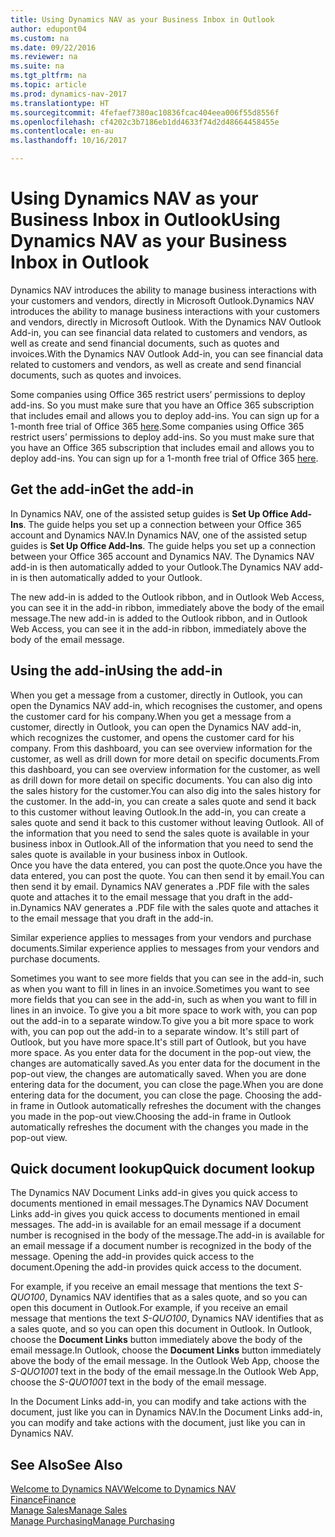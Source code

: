 ```yaml
---
title: Using Dynamics NAV as your Business Inbox in Outlook
author: edupont04
ms.custom: na
ms.date: 09/22/2016
ms.reviewer: na
ms.suite: na
ms.tgt_pltfrm: na
ms.topic: article
ms.prod: dynamics-nav-2017
ms.translationtype: HT
ms.sourcegitcommit: 4fefaef7380ac10836fcac404eea006f55d8556f
ms.openlocfilehash: cf4202c3b7186eb1dd4633f74d2d48664458455e
ms.contentlocale: en-au
ms.lasthandoff: 10/16/2017

---
```


# <a name="using-dynamics-nav-as-your-business-inbox-in-outlook"></a><span data-ttu-id="9eec4-102">Using Dynamics NAV as your Business Inbox in Outlook</span><span class="sxs-lookup"><span data-stu-id="9eec4-102">Using Dynamics NAV as your Business Inbox in Outlook</span></span>
<span data-ttu-id="9eec4-103">Dynamics NAV introduces the ability to manage business interactions with your customers and vendors, directly in Microsoft Outlook.</span><span class="sxs-lookup"><span data-stu-id="9eec4-103">Dynamics NAV introduces the ability to manage business interactions with your customers and vendors, directly in Microsoft Outlook.</span></span> <span data-ttu-id="9eec4-104">With the Dynamics NAV Outlook Add-in, you can see financial data related to customers and vendors, as well as create and send financial documents, such as quotes and invoices.</span><span class="sxs-lookup"><span data-stu-id="9eec4-104">With the Dynamics NAV Outlook Add-in, you can see financial data related to customers and vendors, as well as create and send financial documents, such as quotes and invoices.</span></span>  

<span data-ttu-id="9eec4-105">Some companies using Office 365 restrict users’ permissions to deploy add-ins. So you must make sure that you have an Office 365 subscription that includes email and allows you to deploy add-ins. You can sign up for a 1-month free trial of Office 365 [here](https://products.office.com/try).</span><span class="sxs-lookup"><span data-stu-id="9eec4-105">Some companies using Office 365 restrict users’ permissions to deploy add-ins. So you must make sure that you have an Office 365 subscription that includes email and allows you to deploy add-ins. You can sign up for a 1-month free trial of Office 365 [here](https://products.office.com/try).</span></span>  

## <a name="get-the-add-in"></a><span data-ttu-id="9eec4-106">Get the add-in</span><span class="sxs-lookup"><span data-stu-id="9eec4-106">Get the add-in</span></span>
<span data-ttu-id="9eec4-107">In Dynamics NAV, one of the assisted setup guides is **Set Up Office Add-Ins**. The guide helps you  set up a connection between your Office 365 account and Dynamics NAV.</span><span class="sxs-lookup"><span data-stu-id="9eec4-107">In Dynamics NAV, one of the assisted setup guides is **Set Up Office Add-Ins**. The guide helps you  set up a connection between your Office 365 account and Dynamics NAV.</span></span> <span data-ttu-id="9eec4-108">The Dynamics NAV add-in is then automatically added to your Outlook.</span><span class="sxs-lookup"><span data-stu-id="9eec4-108">The Dynamics NAV add-in is then automatically added to your Outlook.</span></span>  

<span data-ttu-id="9eec4-109">The new add-in is added to the Outlook ribbon, and in Outlook Web Access, you can see it in the add-in ribbon, immediately above the body of the email message.</span><span class="sxs-lookup"><span data-stu-id="9eec4-109">The new add-in is added to the Outlook ribbon, and in Outlook Web Access, you can see it in the add-in ribbon, immediately above the body of the email message.</span></span>  

## <a name="using-the-add-in"></a><span data-ttu-id="9eec4-110">Using the add-in</span><span class="sxs-lookup"><span data-stu-id="9eec4-110">Using the add-in</span></span>
<span data-ttu-id="9eec4-111">When you get a message from a customer, directly in Outlook, you can open the Dynamics NAV add-in, which recognises the customer, and opens the customer card for his company.</span><span class="sxs-lookup"><span data-stu-id="9eec4-111">When you get a message from a customer, directly in Outlook, you can open the Dynamics NAV add-in, which recognizes the customer, and opens the customer card for his company.</span></span> <span data-ttu-id="9eec4-112">From this dashboard, you can see overview information for the customer, as well as drill down for more detail on specific documents.</span><span class="sxs-lookup"><span data-stu-id="9eec4-112">From this dashboard, you can see overview information for the customer, as well as drill down for more detail on specific documents.</span></span> <span data-ttu-id="9eec4-113">You can also dig into the sales history for the customer.</span><span class="sxs-lookup"><span data-stu-id="9eec4-113">You can also dig into the sales history for the customer.</span></span>
<span data-ttu-id="9eec4-114">In the add-in, you can create a sales quote and send it back to this customer without leaving Outlook.</span><span class="sxs-lookup"><span data-stu-id="9eec4-114">In the add-in, you can create a sales quote and send it back to this customer without leaving Outlook.</span></span> <span data-ttu-id="9eec4-115">All of the information that you need to send the sales quote is available in your business inbox in Outlook.</span><span class="sxs-lookup"><span data-stu-id="9eec4-115">All of the information that you need to send the sales quote is available in your business inbox in Outlook.</span></span>  
<span data-ttu-id="9eec4-116">Once you have the data entered, you can post the quote.</span><span class="sxs-lookup"><span data-stu-id="9eec4-116">Once you have the data entered, you can post the quote.</span></span> <span data-ttu-id="9eec4-117">You can then send it by email.</span><span class="sxs-lookup"><span data-stu-id="9eec4-117">You can then send it by email.</span></span> <span data-ttu-id="9eec4-118">Dynamics NAV generates a .PDF file with the sales quote and attaches it to the email message that you draft in the add-in.</span><span class="sxs-lookup"><span data-stu-id="9eec4-118">Dynamics NAV generates a .PDF file with the sales quote and attaches it to the email message that you draft in the add-in.</span></span>  

<span data-ttu-id="9eec4-119">Similar experience applies to messages from your vendors and purchase documents.</span><span class="sxs-lookup"><span data-stu-id="9eec4-119">Similar experience applies to messages from your vendors and purchase documents.</span></span>  

<span data-ttu-id="9eec4-120">Sometimes you want to see more fields that you can see in the add-in, such as when you want to fill in lines in an invoice.</span><span class="sxs-lookup"><span data-stu-id="9eec4-120">Sometimes you want to see more fields that you can see in the add-in, such as when you want to fill in lines in an invoice.</span></span> <span data-ttu-id="9eec4-121">To give you a bit more space to work with, you can pop out the add-in to a separate window.</span><span class="sxs-lookup"><span data-stu-id="9eec4-121">To give you a bit more space to work with, you can pop out the add-in to a separate window.</span></span> <span data-ttu-id="9eec4-122">It's still part of Outlook, but you have more space.</span><span class="sxs-lookup"><span data-stu-id="9eec4-122">It's still part of Outlook, but you have more space.</span></span> <span data-ttu-id="9eec4-123">As you enter data for the document in the pop-out view, the changes are automatically saved.</span><span class="sxs-lookup"><span data-stu-id="9eec4-123">As you enter data for the document in the pop-out view, the changes are automatically saved.</span></span> <span data-ttu-id="9eec4-124">When you are done entering data for the document, you can close the page.</span><span class="sxs-lookup"><span data-stu-id="9eec4-124">When you are done entering data for the document, you can close the page.</span></span> <span data-ttu-id="9eec4-125">Choosing the add-in frame in Outlook automatically refreshes the document with the changes you made in the pop-out view.</span><span class="sxs-lookup"><span data-stu-id="9eec4-125">Choosing the add-in frame in Outlook automatically refreshes the document with the changes you made in the pop-out view.</span></span>  

## <a name="quick-document-lookup"></a><span data-ttu-id="9eec4-126">Quick document lookup</span><span class="sxs-lookup"><span data-stu-id="9eec4-126">Quick document lookup</span></span>
<span data-ttu-id="9eec4-127">The Dynamics NAV Document Links add-in gives you quick access to documents mentioned in email messages.</span><span class="sxs-lookup"><span data-stu-id="9eec4-127">The Dynamics NAV Document Links add-in gives you quick access to documents mentioned in email messages.</span></span> <span data-ttu-id="9eec4-128">The add-in is available for an email message if a document number is recognised in the body of the message.</span><span class="sxs-lookup"><span data-stu-id="9eec4-128">The add-in is available for an email message if a document number is recognized in the body of the message.</span></span> <span data-ttu-id="9eec4-129">Opening the add-in provides quick access to the document.</span><span class="sxs-lookup"><span data-stu-id="9eec4-129">Opening the add-in provides quick access to the document.</span></span>  

<span data-ttu-id="9eec4-130">For example, if you receive an email message that mentions the text *S-QUO100*, Dynamics NAV identifies that as a sales quote, and so you can open this document in Outlook.</span><span class="sxs-lookup"><span data-stu-id="9eec4-130">For example, if you receive an email message that mentions the text *S-QUO100*, Dynamics NAV identifies that as a sales quote, and so you can open this document in Outlook.</span></span> <span data-ttu-id="9eec4-131">In Outlook, choose the **Document Links** button immediately above the body of the email message.</span><span class="sxs-lookup"><span data-stu-id="9eec4-131">In Outlook, choose the **Document Links** button immediately above the body of the email message.</span></span> <span data-ttu-id="9eec4-132">In the Outlook Web App, choose the *S-QUO1001* text in the body of the email message.</span><span class="sxs-lookup"><span data-stu-id="9eec4-132">In the Outlook Web App, choose the *S-QUO1001* text in the body of the email message.</span></span>  

<span data-ttu-id="9eec4-133">In the Document Links add-in, you can modify and take actions with the document, just like you can in Dynamics NAV.</span><span class="sxs-lookup"><span data-stu-id="9eec4-133">In the Document Links add-in, you can modify and take actions with the document, just like you can in Dynamics NAV.</span></span>

## <a name="see-also"></a><span data-ttu-id="9eec4-134">See Also</span><span class="sxs-lookup"><span data-stu-id="9eec4-134">See Also</span></span>
[<span data-ttu-id="9eec4-135">Welcome to Dynamics NAV</span><span class="sxs-lookup"><span data-stu-id="9eec4-135">Welcome to Dynamics NAV</span></span>](across-get-started.md)  
[<span data-ttu-id="9eec4-136">Finance</span><span class="sxs-lookup"><span data-stu-id="9eec4-136">Finance</span></span>](finance.md)  
[<span data-ttu-id="9eec4-137">Manage Sales</span><span class="sxs-lookup"><span data-stu-id="9eec4-137">Manage Sales</span></span>](sales-manage-sales.md)  
[<span data-ttu-id="9eec4-138">Manage Purchasing</span><span class="sxs-lookup"><span data-stu-id="9eec4-138">Manage Purchasing</span></span>](purchasing-manage-purchasing.md)  

